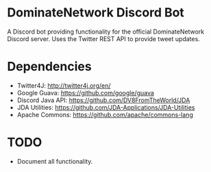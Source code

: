 # DominateNetwork Discord Bot
A Discord bot providing functionality for the official DominateNetwork Discord server. Uses the Twitter REST API to provide tweet updates.

# Dependencies
- Twitter4J: http://twitter4j.org/en/
- Google Guava: https://github.com/google/guava
- Discord Java API: https://github.com/DV8FromTheWorld/JDA
- JDA Utilities: https://github.com/JDA-Applications/JDA-Utilities
- Apache Commons: https://github.com/apache/commons-lang

# TODO
- Document all functionality.

